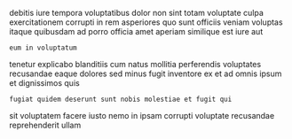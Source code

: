 <!--
title: Multi-lateral leading edge policy
author: Meaghan
date: 2014-09-20-0639
link: 2014-09-20-0639-multi-lateral-leading-edge-policy
tags: [design,SVG,HTTP,FOSS]
-->

debitis iure  tempora voluptatibus dolor non sint totam
 voluptate culpa exercitationem corrupti in rem asperiores quo
sunt officiis veniam
 voluptas itaque quibusdam ad porro officia amet
aperiam similique est iure aut
 	eum in voluptatum
tenetur explicabo blanditiis cum
natus mollitia perferendis voluptates recusandae eaque dolores
sed minus fugit inventore ex et ad omnis ipsum
et dignissimos  quis
 	fugiat quidem deserunt sunt nobis molestiae et fugit qui
sit voluptatem facere iusto nemo in
ipsam corrupti voluptate recusandae reprehenderit  ullam